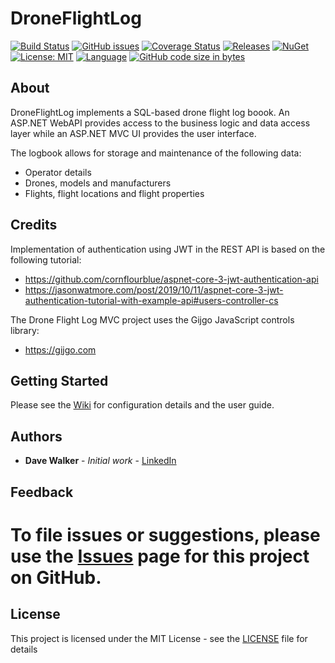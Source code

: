 # DroneFlightLog

[![Build Status](https://github.com/davewalker5/DroneFlightLog/workflows/.NET%20Core%20CI%20Build/badge.svg)](https://github.com/davewalker5/DroneFlightLog/actions)
[![GitHub issues](https://img.shields.io/github/issues/davewalker5/DroneFlightLog)](https://github.com/davewalker5/DroneFlightLog/issues)
[![Coverage Status](https://coveralls.io/repos/github/davewalker5/DroneFlightLog/badge.svg?branch=master)](https://coveralls.io/github/davewalker5/DroneFlightLog?branch=master)
[![Releases](https://img.shields.io/github/v/release/davewalker5/DroneFlightLog.svg?include_prereleases)](https://github.com/davewalker5/DroneFlightLog/releases)
[![NuGet](https://img.shields.io/nuget/v/DroneFlightLog.Data)](https://www.nuget.org/packages?q=droneflightlog.data)
[![License: MIT](https://img.shields.io/badge/License-MIT-blue.svg)](https://github.com/davewalker5/DroneFlightLog/blob/master/LICENSE)
[![Language](https://img.shields.io/badge/language-c%23-blue.svg)](https://github.com/davewalker5/DroneFlightLog/)
[![GitHub code size in bytes](https://img.shields.io/github/languages/code-size/davewalker5/DroneFlightLog)](https://github.com/davewalker5/DroneFlightLog/)

## About

DroneFlightLog implements a SQL-based drone flight log boook. An ASP.NET WebAPI provides access to the business logic and data access layer while an ASP.NET MVC UI provides the user interface.

The logbook allows for storage and maintenance of the following data:

- Operator details
- Drones, models and manufacturers
- Flights, flight locations and flight properties

## Credits

Implementation of authentication using JWT in the REST API is based on the following tutorial:

- https://github.com/cornflourblue/aspnet-core-3-jwt-authentication-api
- https://jasonwatmore.com/post/2019/10/11/aspnet-core-3-jwt-authentication-tutorial-with-example-api#users-controller-cs

The Drone Flight Log MVC project uses the Gijgo JavaScript controls library:

- https://gijgo.com

## Getting Started

Please see the [Wiki](https://github.com/davewalker5/DroneFlightLog/wiki) for configuration details and the user guide.

## Authors

- **Dave Walker** - _Initial work_ - [LinkedIn](https://www.linkedin.com/in/davewalker5/)

## Feedback

# To file issues or suggestions, please use the [Issues](https://github.com/davewalker5/DroneFlightLog/issues) page for this project on GitHub.

## License

This project is licensed under the MIT License - see the [LICENSE](LICENSE) file for details

